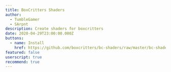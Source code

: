 ```yaml
---
title: BoxCritters Shaders
author:
  - TumbleGamer
  - SArpnt
description: Create shaders for boxcritters
date: 2020-04-29T23:00:00.000Z
buttons:
  - name: Install
    href: https://github.com/boxcritters/bc-shaders/raw/master/bc-shaders.user.js
featured: false
userscript: true
recommend: true
---
```

